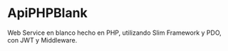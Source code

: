 # ApiPHPBlank
Web Service en blanco hecho en PHP, utilizando Slim Framework y PDO, con JWT y Middleware.
